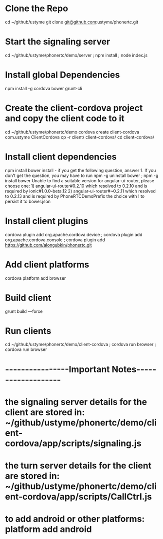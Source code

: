 # Clone the Repo
cd ~/github/ustyme
git clone git@github.com:ustyme/phonertc.git

# Start the signaling server
cd ~/github/ustyme/phonertc/demo/server ; npm install ; node index.js

# Install global Dependencies
npm install -g cordova bower grunt-cli

# Create the client-cordova project and copy the client code to it
cd ~/github/ustyme/phonertc/demo
cordova create client-cordova com.ustyme ClientCordova
cp -r client/ client-cordova/
cd client-cordova/

# Install client dependencies
npm install
bower install - if you get the following question, answer 1. If you don't get the question, you may have to run npm -g uninstall bower ; npm -g install bower
Unable to find a suitable version for angular-ui-router, please choose one:
    1) angular-ui-router#0.2.10 which resolved to 0.2.10 and is required by ionic#1.0.0-beta.12 
    2) angular-ui-router#~0.2.11 which resolved to 0.2.13 and is required by PhoneRTCDemoPrefix the choice with ! to persist it to bower.json

# Install client plugins
cordova plugin add org.apache.cordova.device ; cordova plugin add org.apache.cordova.console ; cordova plugin add https://github.com/alongubkin/phonertc.git

# Add client platforms
cordova platform add browser

# Build client
grunt build —force

# Run clients
cd ~/github/ustyme/phonertc/demo/client-cordova ; cordova run browser ; cordova run browser

# ----------------Important Notes-------------------
# the signaling server details for the client are stored in: ~/github/ustyme/phonertc/demo/client-cordova/app/scripts/signaling.js
# the turn server details for the client are stored in: ~/github/ustyme/phonertc/demo/client-cordova/app/scripts/CallCtrl.js
# to add android or other platforms: platform add android







